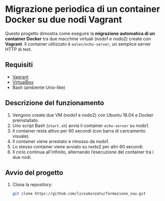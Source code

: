# Migrazione periodica di un container Docker su due nodi Vagrant

Questo progetto dimostra come eseguire la **migrazione automatica di un container Docker** tra due macchine virtuali (nodo1 e nodo2) create con **Vagrant**. Il container utilizzato è `ealen/echo-server`, un semplice server HTTP di test.

## Requisiti

- [Vagrant](https://www.vagrantup.com/)
- [VirtualBox](https://www.virtualbox.org/)
- Bash (ambiente Unix-like)

## Descrizione del funzionamento

1. Vengono create due VM (nodo1 e nodo2) con Ubuntu 18.04 e Docker preinstallato.
2. Uno script Bash (`start.sh`) avvia il container `echo-server` su nodo1.
3. Il container resta attivo per 60 secondi (con barra di caricamento visuale).
4. Il container viene arrestato e rimosso da nodo1.
5. Lo stesso container viene avviato su nodo2 per altri 60 secondi.
6. Il ciclo continua all'infinito, alternando l’esecuzione del container tra i due nodi.

## Avvio del progetto

1. Clona la repository:
   ```bash
   git clone https://github.com/liviuminzatu/formazione_sou.git
   

